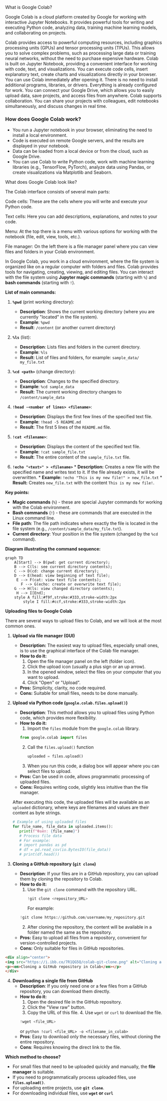 What is Google Colab?

Google Colab is a cloud platform created by Google for working with interactive Jupyter Notebooks.
It provides powerful tools for writing and executing Python code, analyzing data, training machine learning models, and collaborating on projects.

Colab provides access to powerful computing resources, including graphics processing units (GPUs) and tensor processing units (TPUs).
This allows you to solve complex problems, such as processing large data or training neural networks, without the need to purchase expensive hardware. Colab is built on Jupyter Notebook, providing a convenient interface for working with code, text, and visualizations. You can execute code cells, insert explanatory text, create charts and visualizations directly in your browser. You can use Colab immediately after opening it. There is no need to install additional programs, libraries, or drivers. Everything is already configured for work. You can connect your Google Drive, which allows you to easily upload data, save projects, and access files from anywhere. Colab supports collaboration. You can share your projects with colleagues, edit notebooks simultaneously, and discuss changes in real time.



### How does Google Colab work?
- You run a Jupyter notebook in your browser, eliminating the need to install a local environment.
- Code is executed on remote Google servers, and the results are displayed in your notebook.
- Data can be loaded from a local device or from the cloud, such as Google Drive.
- You can use Colab to write Python code, work with machine learning libraries (e.g., TensorFlow, PyTorch), analyze data using Pandas, or create visualizations via Matplotlib and Seaborn.



What does Google Colab look like?


The Colab interface consists of several main parts:

Code cells: These are the cells where you will write and execute your Python code.

Text cells: Here you can add descriptions, explanations, and notes to your code.

Menu: At the top there is a menu with various options for working with the notebook (file, edit, view, tools, etc.).

File manager: On the left there is a file manager panel where you can view files and folders in your Colab environment.



In Google Colab, you work in a cloud environment,
where the file system is organized like on a regular computer with folders and files.
Colab provides tools for navigating, creating, viewing, and editing files.
You can interact with the file system using **Jupyter magic commands** (starting with `%`)
and **bash commands** (starting with `!`).

**List of main commands:**

1.  **`%pwd`** (print working directory):
    *   **Description**: Shows the current working directory (where you are currently "located" in the file system).
    *   **Example**: `%pwd`
    *   **Result**: `/content` (or another current directory)

2.  **`%ls`** (list):
    *   **Description**: Lists files and folders in the current directory.
    *   **Example**: `%ls`
    *   **Result**: List of files and folders, for example: `sample_data/  my_file.txt`

3.  **`%cd <path>`** (change directory):
    *   **Description**: Changes to the specified directory.
    *   **Example**: `%cd sample_data`
    *   **Result**: The current working directory changes to `/content/sample_data`

4.  **`!head -<number of lines> <filename>`**: 
    *   **Description**: Displays the first few lines of the specified text file.
    *   **Example**: `!head -5 README.md`
    *   **Result**: The first 5 lines of the `README.md` file.

5.  **`!cat <filename>`**: 
    *   **Description**: Displays the content of the specified text file.
    *   **Example**: `!cat sample_file.txt`
    *   **Result**: The entire content of the `sample_file.txt` file.

6.   **`!echo "<text>" > <filename>`**
    *   **Description:** Creates a new file with the specified name and writes text to it. If the file already exists, it will be overwritten.
    *   **Example:** `!echo "This is my new file!" > new_file.txt`
    *   **Result:** Creates `new_file.txt` with the content `This is my new file!`.

**Key points:**

*   **Magic commands** (`%`) - these are special Jupyter commands for working with the Colab environment.
*   **Bash commands** (`!`) - these are commands that are executed in the Linux command line.
*   **File path**: The file path indicates where exactly the file is located in the file system (e.g., `/content/sample_data/my_file.txt`).
*   **Current directory**: Your position in the file system (changed by the `%cd` command).

**Diagram illustrating the command sequence:**

```mermaid
graph TD
    A[Start] --> B(pwd: get current directory);
    B --> C(ls: see current directory contents);
    C --> D(cd: change current directory);
    D --> E(head: view beginning of text file);
     E --> F(cat: view text file contents);
       F --> G(echo: create or overwrite text file);
    G --> H(ls: view changed directory contents);
     H --> I[End];
    style A fill:#f9f,stroke:#333,stroke-width:2px
        style I fill:#ccf,stroke:#333,stroke-width:2px

```

**Uploading files to Google Colab**

There are several ways to upload files to Colab, and we will look at the most common ones.

1.  **Upload via file manager (GUI)**
    *   **Description:** The easiest way to upload files, especially small ones, is to use the graphical interface of the Colab file manager.
    *   **How to do it:**
        1.  Open the file manager panel on the left (folder icon).
        2.  Click the upload icon (usually a plus sign or an up arrow).
        3.  In the opened window, select the files on your computer that you want to upload.
        4.  Click "Open" or "Upload".
    *   **Pros:** Simplicity, clarity, no code required.
    *   **Cons:** Suitable for small files, needs to be done manually.



2.  **Upload via Python code (`google.colab.files.upload()`)**
    *   **Description**: This method allows you to upload files using Python code, which provides more flexibility.
    *   **How to do it:**
        1.  Import the `files` module from the `google.colab` library.
           ```python
           from google.colab import files
           ```
        2.  Call the `files.upload()` function
             ```python
             uploaded = files.upload()
             ```
        3.  When you run this code, a dialog box will appear where you can select files to upload.
    *   **Pros:** Can be used in code, allows programmatic processing of uploaded files.
    *   **Cons:** Requires writing code, slightly less intuitive than the file manager.

    After executing this code, the uploaded files will be available as an `uploaded` dictionary, where keys are filenames and values are their content as byte strings.
    ```python
    # Example of using uploaded files
    for file_name, file_data in uploaded.items():
       print(f"Файл: {file_name}")
       # Process file data
       # For example:
       # import pandas as pd
       # df = pd.read_csv(io.BytesIO(file_data))
       # print(df.head())
    ```


3.  **Cloning a GitHub repository (`git clone`)**
    *   **Description**: If your files are in a GitHub repository, you can upload them by cloning the repository to Colab.
    *   **How to do it:**
        1.  Use the `git clone` command with the repository URL.
            ```python
            !git clone <repository_URL>
            ```
            For example:
           ```python
           !git clone https://github.com/username/my_repository.git
           ```
        2. After cloning the repository, the content will be available in a folder named the same as the repository.
    *   **Pros:** Easy to upload all files from a repository, convenient for version-controlled projects.
    *   **Cons:** Only suitable for files in GitHub repositories.


   ```html
<div align="center">
  <img src="https://i.ibb.co/7R1QG5Q/colab-git-clone.png" alt="Cloning a GitHub repository in Colab" width="600" >
  <p><em>Cloning a GitHub repository in Colab</em></p>
</div>
```

4.  **Downloading a single file from GitHub**
     *   **Description**: If you only need one or a few files from a GitHub repository, you can download them directly.
     *   **How to do it:**
         1.  Open the desired file in the GitHub repository.
         2.  Click the "View raw" button.
         3.  Copy the URL of this file.
        4.  Use `wget` or `curl` to download the file.
            ```python
            !wget <file_URL>
            ```
           or
             ```python
            !curl <file_URL> -o <filename_in_colab>
             ```
    *   **Pros**: Easy to download only the necessary files, without cloning the entire repository.
    *   **Cons**: Requires knowing the direct link to the file.


**Which method to choose?**

*   For small files that need to be uploaded quickly and manually, the **file manager** is suitable.
*   If you need to programmatically process uploaded files, use  **`files.upload()`**.
*   For uploading entire projects, use **`git clone`**.
*  For downloading individual files, use **`wget` or `curl`**